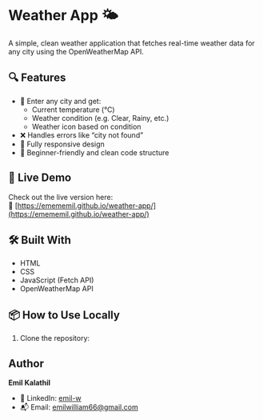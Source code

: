 # Weather App 🌤️

A simple, clean weather application that fetches real-time weather data for any city using the OpenWeatherMap API.

## 🔍 Features

- 🌆 Enter any city and get:
  - Current temperature (°C)
  - Weather condition (e.g. Clear, Rainy, etc.)
  - Weather icon based on condition
- ❌ Handles errors like “city not found”
- 📱 Fully responsive design
- 🎯 Beginner-friendly and clean code structure

## 🚀 Live Demo

Check out the live version here:  
🔗 [https://emememil.github.io/weather-app/](https://emememil.github.io/weather-app/)

## 🛠️ Built With

- HTML
- CSS
- JavaScript (Fetch API)
- OpenWeatherMap API

## 📦 How to Use Locally

1. Clone the repository:

## Author
**Emil Kalathil**

- 💼 LinkedIn: [emil-w](https://www.linkedin.com/in/emil-w)
- 📬 Email: emilwilliam66@gmail.com

